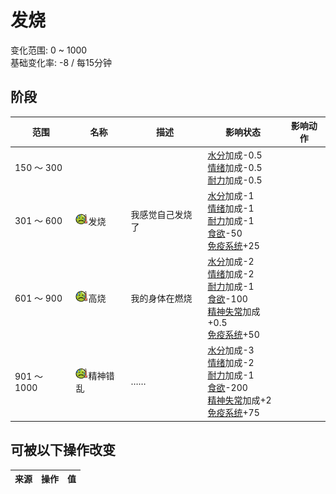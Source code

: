 # 发烧  
变化范围: 0 ~ 1000  
基础变化率: -8 / 每15分钟  
## 阶段  
范围  |  名称  |  描述  |  影响状态  |  影响动作  
----  |  ----  |  ----  |  ----  |  ----  
150 ～ 300  |    |    |  [水分](Hydration.md)加成-0.5<br>[情绪](Morale.md)加成-0.5<br>[耐力](Stamina.md)加成-0.5  |    
301 ～ 600  |  <img decoding="async" src="Sprite/Fever.png" style="width:20px;">发烧  |  我感觉自己发烧了  |  [水分](Hydration.md)加成-1<br>[情绪](Morale.md)加成-1<br>[耐力](Stamina.md)加成-1<br>[食欲](Appetite.md)-50<br>[免疫系统](ImmuneSystem.md)+25  |    
601 ～ 900  |  <img decoding="async" src="Sprite/Fever.png" style="width:20px;">高烧  |  我的身体在燃烧  |  [水分](Hydration.md)加成-2<br>[情绪](Morale.md)加成-2<br>[耐力](Stamina.md)加成-1<br>[食欲](Appetite.md)-100<br>[精神失常](MindState.md)加成+0.5<br>[免疫系统](ImmuneSystem.md)+50  |    
901 ～ 1000  |  <img decoding="async" src="Sprite/Fever.png" style="width:20px;">精神错乱  |  ……  |  [水分](Hydration.md)加成-3<br>[情绪](Morale.md)加成-2<br>[耐力](Stamina.md)加成-1<br>[食欲](Appetite.md)-200<br>[精神失常](MindState.md)加成+2<br>[免疫系统](ImmuneSystem.md)+75  |    
## 可被以下操作改变  
来源  |  操作  |  值  
----  |  ----  |  ----  
